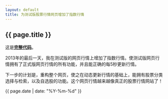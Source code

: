 ```yaml
---
layout: default
title: 为测试版股票行情网页增加了指数行情
---
```

{{ page.title }}
----------------
这是[**完整代码**](https://github.com/cforth/gdzqtest)。

2013年的最后一天，我在测试版的网页行情上增加了指数行情。使测试版网页行情拥有了正式版网页行情的所有功能，并且能正确的每5秒更新行情。

下一步的计划是，重构整个网页，使之在动态更新行情的基础上，能拥有股票分类选择与检索，以及自选股的功能。这个网页行情越来越像真正的股票行情网站了！

{{ page.date | date: "%Y-%m-%d" }}
